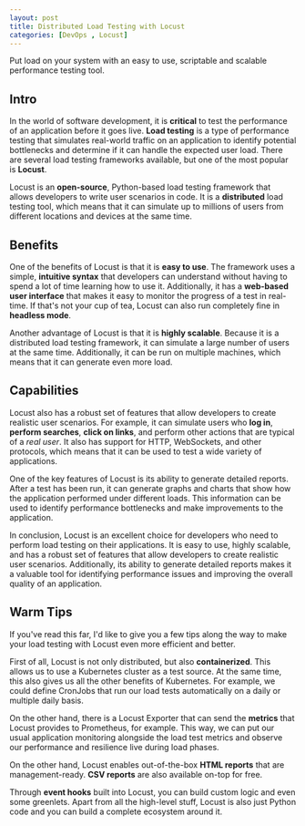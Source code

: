 ```yaml
---
layout: post
title: Distributed Load Testing with Locust
categories: [DevOps , Locust]
---
```


Put load on your system with an easy to use, scriptable and scalable performance testing tool.

## Intro

In the world of software development, it is **critical** to test the performance of an application before it goes live. **Load testing** is a type of performance testing that simulates real-world traffic on an application to identify potential bottlenecks and determine if it can handle the expected user load. There are several load testing frameworks available, but one of the most popular is **Locust**.

Locust is an **open-source**, Python-based load testing framework that allows developers to write user scenarios in code. It is a **distributed** load testing tool, which means that it can simulate up to millions of users from different locations and devices at the same time.

## Benefits

One of the benefits of Locust is that it is **easy to use**. The framework uses a simple, **intuitive syntax** that developers can understand without having to spend a lot of time learning how to use it. Additionally, it has a **web-based user interface** that makes it easy to monitor the progress of a test in real-time. If that's not your cup of tea, Locust can also run completely fine in **headless mode**.

Another advantage of Locust is that it is **highly scalable**. Because it is a distributed load testing framework, it can simulate a large number of users at the same time. Additionally, it can be run on multiple machines, which means that it can generate even more load.

## Capabilities

Locust also has a robust set of features that allow developers to create realistic user scenarios. For example, it can simulate users who **log in**, **perform searches**, **click on links**, and perform other actions that are typical of a *real user*. It also has support for HTTP, WebSockets, and other protocols, which means that it can be used to test a wide variety of applications.

One of the key features of Locust is its ability to generate detailed reports. After a test has been run, it can generate graphs and charts that show how the application performed under different loads. This information can be used to identify performance bottlenecks and make improvements to the application.

In conclusion, Locust is an excellent choice for developers who need to perform load testing on their applications. It is easy to use, highly scalable, and has a robust set of features that allow developers to create realistic user scenarios. Additionally, its ability to generate detailed reports makes it a valuable tool for identifying performance issues and improving the overall quality of an application.

## Warm Tips

If you've read this far, I'd like to give you a few tips along the way to make your load testing with Locust even more efficient and better.

First of all, Locust is not only distributed, but also **containerized**. This allows us to use a Kubernetes cluster as a test source. At the same time, this also gives us all the other benefits of Kubernetes. For example, we could define CronJobs that run our load tests automatically on a daily or multiple daily basis.

On the other hand, there is a Locust Exporter that can send the **metrics** that Locust provides to Prometheus, for example. This way, we can put our usual application monitoring alongside the load test metrics and observe our performance and resilience live during load phases.

On the other hand, Locust enables out-of-the-box **HTML reports** that are management-ready. **CSV reports** are also available on-top for free.

Through **event hooks** built into Locust, you can build custom logic and even some greenlets. Apart from all the high-level stuff, Locust is also just Python code and you can build a complete ecosystem around it.
